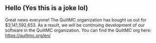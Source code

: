## Hello (Yes this is a joke lol)

Great news everyone! The QuiltMC organization has bought us out for $3,141,592,653. As a result, we will be continuing development of our software in the QuiltMC organization. You can find the QuiltMC org here: https://quiltmc.org/en/
